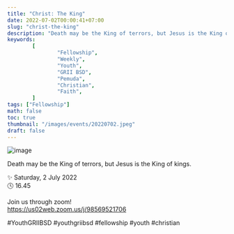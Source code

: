 ```yaml
---
title: "Christ: The King"
date: 2022-07-02T00:00:41+07:00
slug: "christ-the-king"
description: "Death may be the King of terrors, but Jesus is the King of kings"
keywords:
        [
                "Fellowship",
                "Weekly",
                "Youth",
                "GRII BSD",
                "Pemuda",
                "Christian",
                "Faith",
        ]
tags: ["Fellowship"]
math: false
toc: true
thumbnail: "/images/events/20220702.jpeg"
draft: false
---
```


![image](/images/events/20220702.jpeg)

Death may be the King of terrors, but Jesus is the King of kings.

✨ Saturday, 2 July 2022\
🕓 16.45

Join us through zoom!\
https://us02web.zoom.us/j/98569521706

#YouthGRIIBSD #youthgriibsd #fellowship #youth #christian
